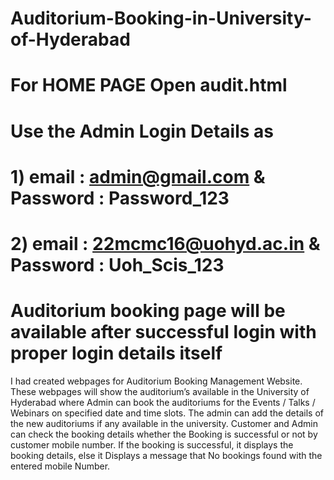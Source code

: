 # Auditorium-Booking-in-University-of-Hyderabad

# For HOME PAGE Open audit.html
# Use the Admin Login Details as 
# 1) email : admin@gmail.com & Password : Password_123
# 2) email : 22mcmc16@uohyd.ac.in & Password : Uoh_Scis_123
# Auditorium booking page will be available after successful login with proper login details itself
I had created webpages for Auditorium Booking Management Website. These webpages will show the auditorium’s available in the University of Hyderabad where Admin can book the auditoriums for the Events / Talks / Webinars on specified date and time slots. The admin can add the details of the new auditoriums if any available in the university. Customer and Admin can check the booking details whether the Booking is successful or not by customer mobile number. If the booking is successful, it displays the booking details, else it Displays a message that No bookings found with the entered mobile Number.
